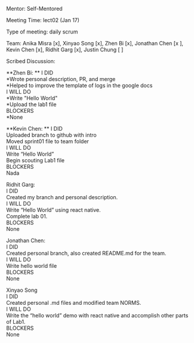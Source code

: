 Mentor: Self-Mentored

Meeting Time: lect02 (Jan 17)

Type of meeting: daily scrum

Team: Anika Misra [x], Xinyao Song [x], Zhen Bi [x], Jonathan Chen [x ], Kevin Chen [x], Ridhit Garg [x], Justin Chung [  ]

Scribed Discussion:

**Zhen Bi:  **
I DID  
    *Wrote personal description, PR, and merge  
    *Helped to improve the template of logs in the google docs  
I WILL DO  
    *Write "Hello World"  
    *Upload the lab1 file  
BLOCKERS  
    *None  

**Kevin Chen:  ** 
I DID  
    Uploaded branch to github with intro  
    Moved sprint01 file to team folder  
I WILL DO  
    Write “Hello World”  
    Begin scouting Lab1 file  
BLOCKERS  
    Nada  

Ridhit Garg:   
I DID   
    Created my branch and personal description.  
I WILL DO  
    Write “Hello World” using react native.  
    Complete lab 01.  
BLOCKERS  
	None  

Jonathan Chen:   
I DID   
	Created personal branch, also created README.md for the team.  
I WILL DO  
    Write hello world file  
BLOCKERS  
	None  
  
Xinyao Song   
I DID  
	Created personal .md files and modified team NORMS.   
I WILL DO  
	Write the “hello world” demo with react native and accomplish other parts of Lab1.   
BLOCKERS  
	None  

